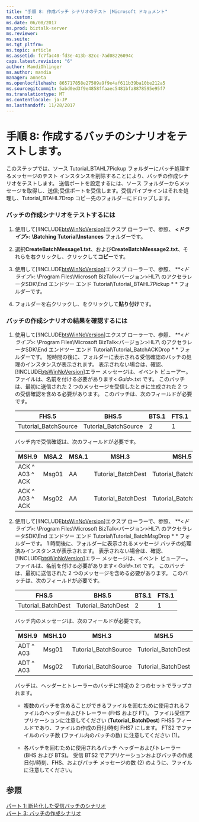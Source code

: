 ```yaml
---
title: "手順 8: 作成バッチ シナリオのテスト |Microsoft ドキュメント"
ms.custom: 
ms.date: 06/08/2017
ms.prod: biztalk-server
ms.reviewer: 
ms.suite: 
ms.tgt_pltfrm: 
ms.topic: article
ms.assetid: fc7fac40-fd3e-413b-82cc-7ad08226094c
caps.latest.revision: "6"
author: MandiOhlinger
ms.author: mandia
manager: anneta
ms.openlocfilehash: 865717858e27509a9f9e4af611b39ba10be212a5
ms.sourcegitcommit: 5abd0ed3f9e4858ffaaec5481bfa8878595e95f7
ms.translationtype: MT
ms.contentlocale: ja-JP
ms.lasthandoff: 11/28/2017
---
```

# <a name="step-8-test-the-create-batch-scenario"></a>手順 8: 作成するバッチのシナリオをテストします。
このステップでは、ソース Tutorial_BTAHL7Pickup フォルダーにバッチ処理するメッセージのテスト インスタンスを削除することにより、バッチの作成シナリオをテストします。 送信ポートを設定するには、ソース フォルダーからメッセージを取得し、送信;受信ポートを受信します。受信パイプラインはそれを処理し、Tutorial_BTAHL7Drop コピー先のフォルダーにドロップします。  
  
### <a name="to-test-the-create-batch-scenario"></a>バッチの作成シナリオをテストするには  
  
1.  使用して[!INCLUDE[btsWinNoVersion](../../includes/btswinnoversion-md.md)]エクスプ ローラーで、参照、   **\<*ドライブ*\>: \Batching Tutorial\Instances** フォルダーです。  
  
2.  選択**CreateBatchMessage1.txt**、および**CreateBatchMessage2.txt**、それらを右クリックし、クリックして**コピー**です。  
  
3.  使用して[!INCLUDE[btsWinNoVersion](../../includes/btswinnoversion-md.md)]エクスプ ローラーで、参照、   **\<*ドライブ*\>: \Program Files\Microsoft BizTalk\<バージョン\>HL7\ のアクセラレータSDK\End エンドツー エンド Tutorial\Tutorial_BTAHL7Pickup * * フォルダーです。  
  
4.  フォルダーを右クリックし、をクリックして**貼り付け**です。  
  
### <a name="to-verify-the-results-of-the-create-batch-scenario"></a>バッチの作成シナリオの結果を確認するには  
  
1.  使用して[!INCLUDE[btsWinNoVersion](../../includes/btswinnoversion-md.md)]エクスプ ローラーで、参照、   **\<*ドライブ*\>: \Program Files\Microsoft BizTalk\<バージョン\>HL7\ のアクセラレータSDK\End エンドツー エンド Tutorial\Tutorial_BatchACKDrop * * フォルダーです。 短時間の後に、フォルダーに表示される受信確認のバッチの処理のインスタンスが表示されます。 表示されない場合は、確認、[!INCLUDE[btsWinNoVersion](../../includes/btswinnoversion-md.md)]エラー メッセージは、イベント ビューアー。 ファイルは、名前を付ける必要があります\< *Guid*\>.txt です。 このバッチは、最初に送信された 2 つのメッセージを受信したときに生成された 2 つの受信確認を含める必要があります。 このバッチは、次のフィールドが必要です。  
  
    |FHS.5|BHS.5|BTS.1|FTS.1|  
    |-----------|-----------|-----------|-----------|  
    |Tutorial_BatchSource|Tutorial_BatchSource|2|1|  
  
     バッチ内で受信確認は、次のフィールドが必要です。  
  
    |MSH.9|MSA.2|MSA.1|MSH.3|MSH.5|  
    |-----------|-----------|-----------|-----------|-----------|  
    |ACK ^ A03 ^ ACK|Msg01|AA|Tutorial_BatchDest|Tutorial_BatchSource|  
    |ACK ^ A03 ^ ACK|Msg02|AA|Tutorial_BatchDest|Tutorial_BatchSource|  
  
2.  使用して[!INCLUDE[btsWinNoVersion](../../includes/btswinnoversion-md.md)]エクスプ ローラーで、参照、   **\<*ドライブ*\>: \Program Files\Microsoft BizTalk\<バージョン\>HL7\ のアクセラレータSDK\End エンドツー エンド Tutorial\Tutorial_BatchMsgDrop * * フォルダーです。 1 時間後に、フォルダーに表示されるメッセージ バッチの処理済みインスタンスが表示されます。 表示されない場合は、確認、[!INCLUDE[btsWinNoVersion](../../includes/btswinnoversion-md.md)]エラー メッセージは、イベント ビューアー。 ファイルは、名前を付ける必要があります\< *Guid*\>.txt です。 このバッチは、最初に送信された 2 つのメッセージを含める必要があります。 このバッチは、次のフィールドが必要です。  
  
    |FHS.5|BHS.5|BTS.1|FTS.1|  
    |-----------|-----------|-----------|-----------|  
    |Tutorial_BatchDest|Tutorial_BatchDest|2|1|  
  
     バッチ内のメッセージは、次のフィールドが必要です。  
  
    |MSH.9|MSH.10|MSH.3|MSH.5|  
    |-----------|------------|-----------|-----------|  
    |ADT ^ A03|Msg01|Tutorial_BatchSource|Tutorial_BatchDest|  
    |ADT ^ A03|Msg02|Tutorial_BatchSource|Tutorial_BatchDest|  
  
     バッチは、ヘッダーとトレーラーのバッチに特定の 2 つのセットでラップされます。  
  
    -   複数のバッチを含めることができるファイルを囲むために使用されるファイルのヘッダーおよびトレーラー (FHS および FT)。 ファイル受信アプリケーションに注意してください (**Tutorial_BatchDest**) FHS5 フィールドであり、ファイルの作成の日付/時刻 FHS7 にします。 FTS2 でファイルのバッチ数 (ファイル内のバッチの数) に注意してください (1)。  
  
    -   各バッチを囲むために使用されるバッチ ヘッダーおよびトレーラー (BHS および BTS)。 受信 BTS2 でアプリケーションおよびバッチの作成日付/時刻、FHS、およびバッチ メッセージの数 (2) のように、ファイルに注意してください。  
  
## <a name="see-also"></a>参照  
 [パート 1: 断片化した受信バッチのシナリオ](../../adapters-and-accelerators/accelerator-hl7/part-1-fragmented-inbound-batch-scenario.md)   
 [パート 3: バッチの作成シナリオ](../../adapters-and-accelerators/accelerator-hl7/part-3-create-batch-scenario.md)